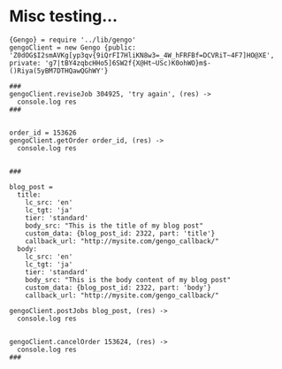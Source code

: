 # Misc testing...

    {Gengo} = require '../lib/gengo'
    gengoClient = new Gengo {public: 'Z0dOG$I2smAVKg[yp3qv{9iQrFI7HliKN8w3=_4W_hFRFBf=DCVRiT~4F7]HO@XE', private: 'g7|tBY4zqbcHHo5]6SW2f{X@Ht~USc)K0ohWO}m$-()Riya(5yBM7DTHQawQGhWY'}

    ###
    gengoClient.reviseJob 304925, 'try again', (res) ->
      console.log res
    ###

    
    order_id = 153626
    gengoClient.getOrder order_id, (res) ->
      console.log res
    

    ###

    blog_post =
      title:
        lc_src: 'en'
        lc_tgt: 'ja'
        tier: 'standard'
        body_src: "This is the title of my blog post"
        custom_data: {blog_post_id: 2322, part: 'title'}
        callback_url: "http://mysite.com/gengo_callback/"
      body:
        lc_src: 'en'
        lc_tgt: 'ja'
        tier: 'standard'
        body_src: "This is the body content of my blog post"
        custom_data: {blog_post_id: 2322, part: 'body'}
        callback_url: "http://mysite.com/gengo_callback/"

    gengoClient.postJobs blog_post, (res) ->
      console.log res


    gengoClient.cancelOrder 153624, (res) ->
      console.log res
    ###
